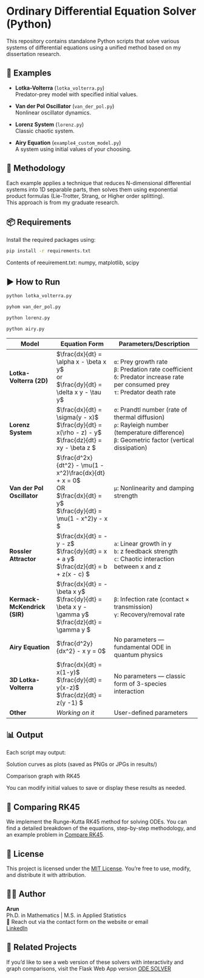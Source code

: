 # Ordinary Differential Equation Solver (Python)

This repository contains standalone Python scripts that solve various systems of differential equations using a unified method based on my dissertation research.

## 📂 Examples

- **Lotka-Volterra** (`lotka_volterra.py`)  
  Predator-prey model with specified initial values.

- **Van der Pol Oscillator** (`van_der_pol.py`)  
  Nonlinear oscillator dynamics.

- **Lorenz System** (`lorenz.py`)  
  Classic chaotic system.

- **Airy Equation** (`example4_custom_model.py`)  
  A system using initial values of your choosing.

## 🧠 Methodology

Each example applies a technique that reduces N-dimensional differential systems into 1D separable parts, then solves them using exponential product formulas (Lie-Trotter, Strang, or Higher order splitting).  
This approach is from my graduate research.

## 📦 Requirements

Install the required packages using:

```bash
pip install -r requirements.txt
```

Contents of reeuirement.txt:
numpy, matplotlib, scipy

## ▶️ How to Run

```bash
python lotka_volterra.py

pyhom van_der_pol.py

python lorenz.py

python airy.py
```

| Model                        | Equation Form                                                                                                                                  | Parameters/Description                              |
| ---------------------------- | ---------------------------------------------------------------------------------------------------------------------------------------------- | --------------------------------------------------- |
| **Lotka-Volterra (2D)**      | $\frac{dx}{dt} = \alpha x - \beta x y$ <br> or <br> $\frac{dy}{dt} = \delta x y - \tau y$                                                     | `α`: Prey growth rate <br> `β`: Predation rate coefficient <br> `δ`: Predator increase rate per consumed prey <br> `τ`: Predator death rate |
| **Lorenz System**            | $\frac{dx}{dt} = \sigma(y - x)$<br> $\frac{dy}{dt} = x(\rho - z) - y$ <br> $\frac{dz}{dt} = xy - \beta z $                                    | `σ`: Prandtl number (rate of thermal diffusion) <br> `ρ`: Rayleigh number (temperature difference) <br> `β`: Geometric factor (vertical dissipation) |
| **Van der Pol Oscillator**   | $\frac{d^2x}{dt^2} - \mu(1 - x^2)\frac{dx}{dt} + x = 0$ <br> OR <br> $\frac{dx}{dt} = y$ <br> $\frac{dy}{dt} = \mu(1 - x^2)y - x $             | `μ`: Nonlinearity and damping strength              |
| **Rossler Attractor**        | $\frac{dx}{dt} = -y - z$ <br> $\frac{dy}{dt} = x + a y$ <br> $\frac{dz}{dt} = b + z(x - c) $                                                  | `a`: Linear growth in y <br> `b`: z feedback strength <br> `c`: Chaotic interaction between x and z |
| **Kermack-McKendrick (SIR)** | $\frac{dx}{dt} = -\beta x y$ <br> $\frac{dy}{dt} = \beta x y - \gamma y$ <br> $\frac{dz}{dt} = \gamma y $                                     | `β`: Infection rate (contact × transmission) <br> `γ`: Recovery/removal rate |
| **Airy Equation**            | $\frac{d^2y}{dx^2} - x y = 0$                                                                                                                 | No parameters — fundamental ODE in quantum physics  |
| **3D Lotka-Volterra**        | $\frac{dx}{dt} = x(1-y)$ <br> $\frac{dy}{dt} = y(x-z)$ <br> $\frac{dz}{dt} = z(y -1) $                                                        | No parameters — classic form of 3-species interaction |
| **Other**                    | *Working on it*                                                                                                                               | User-defined parameters                             |


## 📊 Output

Each script may output:

  Solution curves as plots (saved as PNGs or JPGs in results/)

  Comparison graph with RK45 

  You can modify initial values to save or display these results as needed.

## 📌 Comparing RK45  

We implement the Runge-Kutta RK45 method for solving ODEs. You can find a detailed breakdown of the equations, step-by-step methodology, and an example problem in [Compare RK45](Compare_RK45.md).


## 📌 License

This project is licensed under the [MIT License](LICENSE). You’re free to use, modify, and distribute it with attribution.

## 🙋‍♂️ Author

**Arun**  
Ph.D. in Mathematics | M.S. in Applied Statistics  
📧 Reach out via the contact form on the website or email  
[LinkedIn](https://www.linkedin.com/in/arunbanjara/) 

## 🔗 Related Projects
If you’d like to see a web version of these solvers with interactivity and graph comparisons, visit the Flask Web App version
[ODE SOLVER](https://arun1111.pythonanywhere.com/)


